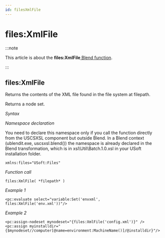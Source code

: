 ```yaml
---
id: filesXmlFile
---
```


# files:XmlFile




:::note

This article is about the **files:XmlFile**[ Blend function](/docs/Repositories/Blend_functions).

:::

## **files:XmlFile**


Returns the contents of the XML file found in the file system at filepath.

Returns a node set.

*Syntax*

*Namespace declaration*

You need to declare this namespace only if you call the function directly from the USCSXSL component but outside Blend. In a Blend context (ublendit.exe, uscsxsl.blend()) the namespace is already declared in the Blend transformation, which is in xsl\\Util\\Batch.1.0.xsl in your USoft installation folder.

```
xmlns:files="USoft:Files"
```

*Function call*

```
files:XmlFile( *filepath* )
```

*Example 1*

```language-xml
<pc:evaluate select="variable:Set('envxml', files:XmlFile('env.xml'))"/>
```

*Example 2*

```language-xml
<pc:assign-nodeset mynodeset="{files:XmlFile('config.xml')}" />
<pc:assign myinstalldir="{$mynodeset//computer[@name=environment:MachineName()]/@installdir}"/>
```

 